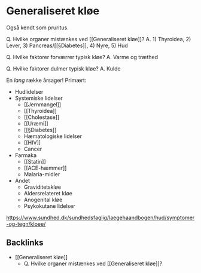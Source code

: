 # Generaliseret kløe
Også kendt som pruritus.

Q. Hvilke organer mistænkes ved [[Generaliseret kløe]]?
A. 1) Thyroidea, 2) Lever, 3) Pancreas/[[§Diabetes]], 4) Nyre, 5) Hud

Q. Hvilke faktorer forværrer typisk kløe?
A. Varme og træthed

Q. Hvilke faktorer dulmer typisk kløe?
A. Kulde

En *lang* række årsager! Primært:
* Hudlidelser
* Systemiske lidelser
	* [[Jernmangel]]
	* [[Thyroidea]]
	* [[Cholestase]]
	* [[Uræmi]]
	* [[§Diabetes]]
	* Hæmatologiske lidelser
	* [[HIV]]
	* Cancer
* Farmaka
	* [[Statin]]
	* [[ACE-hæmmer]]
	* Malaria-midler
* Andet
	* Graviditetskløe
	* Aldersrelateret kløe
	* Anogenital kløe 
	* Psykokutane lidelser

https://www.sundhed.dk/sundhedsfaglig/laegehaandbogen/hud/symptomer-og-tegn/kloee/

## Backlinks
* [[Generaliseret kløe]]
	* Q. Hvilke organer mistænkes ved [[Generaliseret kløe]]?

<!-- #anki/tag/med/Derma #anki/deck/Medicine #anki/tag/med/GP -->

<!-- {BearID:47831065-20D3-4FA2-9C13-4141D2FBC915-62499-00007BE85FC838E9} -->
